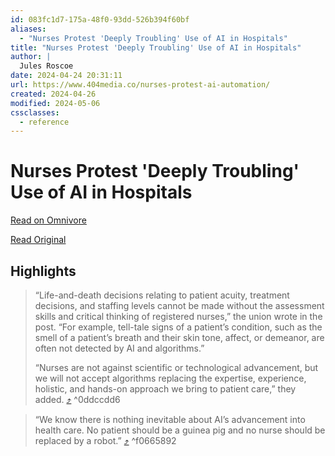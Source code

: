 ```yaml
---
id: 083fc1d7-175a-48f0-93dd-526b394f60bf
aliases:
  - "Nurses Protest 'Deeply Troubling' Use of AI in Hospitals"
title: "Nurses Protest 'Deeply Troubling' Use of AI in Hospitals"
author: |
  Jules Roscoe
date: 2024-04-24 20:31:11
url: https://www.404media.co/nurses-protest-ai-automation/
created: 2024-04-26
modified: 2024-05-06
cssclasses:
  - reference
---
```


# Nurses Protest 'Deeply Troubling' Use of AI in Hospitals

[Read on Omnivore](https://omnivore.app/me/nurses-protest-deeply-troubling-use-of-ai-in-hospitals-18f11972e3b)

[Read Original](https://www.404media.co/nurses-protest-ai-automation/)

## Highlights

> “Life-and-death decisions relating to patient acuity, treatment decisions, and staffing levels cannot be made without the assessment skills and critical thinking of registered nurses,” the union wrote in the post. “For example, tell-tale signs of a patient’s condition, such as the smell of a patient’s breath and their skin tone, affect, or demeanor, are often not detected by AI and algorithms.”
> 
> “Nurses are not against scientific or technological advancement, but we will not accept algorithms replacing the expertise, experience, holistic, and hands-on approach we bring to patient care,” they added. [⤴️](https://omnivore.app/me/nurses-protest-deeply-troubling-use-of-ai-in-hospitals-18f11972e3b#0ddccdd6-5ae9-43e5-858e-825b44395615)  ^0ddccdd6

> “We know there is nothing inevitable about AI’s advancement into health care. No patient should be a guinea pig and no nurse should be replaced by a robot.” [⤴️](https://omnivore.app/me/nurses-protest-deeply-troubling-use-of-ai-in-hospitals-18f11972e3b#f0665892-d641-4340-b105-38cccf327daa)  ^f0665892

